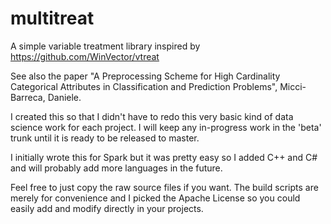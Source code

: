 # multitreat
A simple variable treatment library inspired by https://github.com/WinVector/vtreat

See also the paper "A Preprocessing Scheme for High Cardinality Categorical Attributes in Classification and Prediction Problems", Micci-Barreca, Daniele.

I created this so that I didn't have to redo this very basic kind of data science work for each project.  I will keep any in-progress work in the 'beta' trunk until it is ready to be released to master.

I initially wrote this for Spark but it was pretty easy so I added C++ and C# and will probably add more languages in the future.

Feel free to just copy the raw source files if you want.  The build scripts are merely for convenience and I picked the Apache License so you could easily add and modify directly in your projects.
